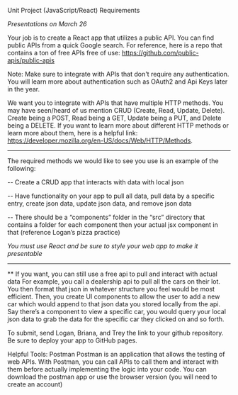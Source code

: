 Unit Project (JavaScript/React) Requirements

*Presentations on March 26*

Your job is to create a React app that utilizes a public API. You can find public APIs from a quick Google search. For reference, here is a repo that contains a ton of free APIs free of use: https://github.com/public-apis/public-apis

Note: Make sure to integrate with APIs that don't require any authentication. You will learn more about authentication such as OAuth2 and Api Keys later in the year.

We want you to integrate with APIs that have multiple HTTP methods. You may have seen/heard of us mention CRUD (Create, Read, Update, Delete). Create being a POST, Read being a GET, Update being a PUT, and Delete being a DELETE. If you want to learn more about different HTTP methods or learn more about them, here is a helpful link: https://developer.mozilla.org/en-US/docs/Web/HTTP/Methods.



***************************************************************************************

The required methods we would like to see you use is an example of the following:


-- Create a CRUD app that interacts with data with local json

-- Have functionality on your app to pull all data, pull data by a specific entry, create json data, update json data, and remove json data

-- There should be a “components” folder in the “src” directory that contains a folder for each component then your actual jsx component in that (reference Logan’s pizza practice)

*You must use React and be sure to style your web app to make it presentable*

***************************************************************************************



**  If you want, you can still use a free api to pull and interact with actual data
For example, you call a dealership api to pull all the cars on their lot. You then format that json in whatever structure you feel would be most efficient. Then, you create UI components to allow the user to add a new car which would append to that json data you stored locally from the api. Say there’s a component to view a specific car, you would query your local json data to grab the data for the specific car they clicked on and so forth.



To submit, send Logan, Briana, and Trey the link to your github repository. Be sure to deploy your app to GitHub pages.

Helpful Tools:
Postman
 Postman is an application that allows the testing of web APIs. With Postman, you can call APIs to call them and interact with them before actually implementing the logic into your code.
You can download the postman app or use the browser version (you will need to create an account)


